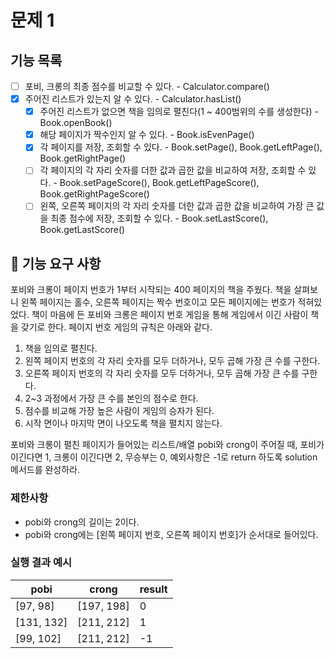 # 문제 1

## 기능 목록

- [ ] 포비, 크롱의 최종 점수를 비교할 수 있다. - Calculator.compare()
- [x] 주어진 리스트가 있는지 알 수 있다. - Calculator.hasList()
  - [x] 주어진 리스트가 없으면 책을 임의로 펼친다(1 ~ 400범위의 수를 생성한다) - Book.openBook()
  - [x] 해당 페이지가 짝수인지 알 수 있다. - Book.isEvenPage()
  - [x] 각 페이지를 저장, 조회할 수 있다. - Book.setPage(), Book.getLeftPage(), Book.getRightPage()
  - [ ] 각 페이지의 각 자리 숫자를 더한 값과 곱한 값을 비교하여 저장, 조회할 수 있다. - Book.setPageScore(), Book.getLeftPageScore(), Book.getRightPageScore()
  - [ ] 왼쪽, 오른쪽 페이지의 각 자리 숫자를 더한 값과 곱한 값을 비교하여 가장 큰 값을 최종 점수에 저장, 조회할 수 있다. - Book.setLastScore(), Book.getLastScore()

## 🚀 기능 요구 사항

포비와 크롱이 페이지 번호가 1부터 시작되는 400 페이지의 책을 주웠다. 책을 살펴보니 왼쪽 페이지는 홀수, 오른쪽 페이지는 짝수 번호이고 모든 페이지에는 번호가 적혀있었다. 책이 마음에 든 포비와 크롱은 페이지 번호 게임을 통해 게임에서 이긴 사람이 책을 갖기로 한다. 페이지 번호 게임의 규칙은 아래와 같다.

1. 책을 임의로 펼친다.
2. 왼쪽 페이지 번호의 각 자리 숫자를 모두 더하거나, 모두 곱해 가장 큰 수를 구한다.
3. 오른쪽 페이지 번호의 각 자리 숫자를 모두 더하거나, 모두 곱해 가장 큰 수를 구한다.
4. 2~3 과정에서 가장 큰 수를 본인의 점수로 한다.
5. 점수를 비교해 가장 높은 사람이 게임의 승자가 된다.
6. 시작 면이나 마지막 면이 나오도록 책을 펼치지 않는다.

포비와 크롱이 펼친 페이지가 들어있는 리스트/배열 pobi와 crong이 주어질 때, 포비가 이긴다면 1, 크롱이 이긴다면 2, 무승부는 0, 예외사항은 -1로 return 하도록 solution 메서드를 완성하라.

### 제한사항

- pobi와 crong의 길이는 2이다.
- pobi와 crong에는 [왼쪽 페이지 번호, 오른쪽 페이지 번호]가 순서대로 들어있다.

### 실행 결과 예시

| pobi | crong | result |
| --- | --- | --- |
| [97, 98] | [197, 198] | 0 |
| [131, 132] | [211, 212] | 1 |
| [99, 102] | [211, 212] | -1 |

